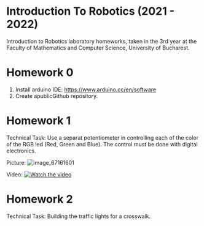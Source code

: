# Introduction To Robotics (2021 - 2022)

Introduction to Robotics laboratory homeworks, taken in the 3rd year at the Faculty of Mathematics and Computer Science, University of Bucharest.

# Homework 0

1.  Install arduino IDE: https://www.arduino.cc/en/software
2.  Create apublicGithub repository.

# Homework 1

Technical Task: Use a separat potentiometer in controlling each of the color of the RGB led (Red, Green and Blue). The control must be done with digital electronics.

Picture:
![image_67161601](https://user-images.githubusercontent.com/73775639/138858931-820d7f9f-308d-4b7e-baad-75231b7b4126.JPG)

Video:
[![Watch the video](https://i.imgur.com/ivlw05b.jpg)](https://www.youtube.com/watch?v=rKTuzLZIjcs)

# Homework 2
Technical Task: Building  the  traffic  lights  for  a  crosswalk.
